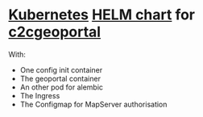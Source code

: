 # [Kubernetes](https://kubernetes.io/) [HELM chart](https://helm.sh/) for [c2cgeoportal](https://github.com/camptocamp/c2cgeoportal)

With:

- One config init container
- The geoportal container
- An other pod for alembic
- The Ingress
- The Configmap for MapServer authorisation
